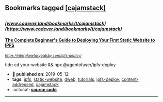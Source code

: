 ## Bookmarks tagged [[cajamstack]](https://www.codever.land/search?q=[cajamstack])

_<sup><sup>[www.codever.land/bookmarks/t/cajamstack](https://www.codever.land/bookmarks/t/cajamstack)</sup></sup>_
---
#### [The Complete Beginner's Guide to Deploying Your First Static Website to IPFS](https://interplanetarygatsby.com/ipfs-deploy/)
_<sup>https://interplanetarygatsby.com/ipfs-deploy/</sup>_

tldr: cd your-website && npx @agentofuser/ipfs-deploy
* :calendar: **published on**: 2019-05-12
* **tags**: [ipfs](../tagged/ipfs.md), [static-website](../tagged/static-website.md), [dweb](../tagged/dweb.md), [tutorials](../tagged/tutorials.md), [ipfs-deploy](../tagged/ipfs-deploy.md), [content-addressed](../tagged/content-addressed.md), [cajamstack](../tagged/cajamstack.md)
* :octocat: **[source code](https://github.com/agentofuser/interplanetarygatsby.com/blob/master/content/blog/ipfs-deploy.md)**
---
